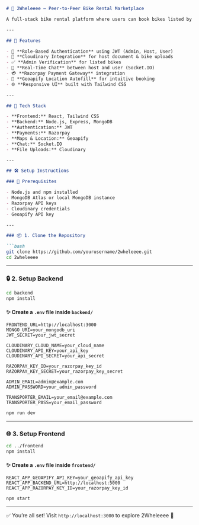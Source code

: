 ````md
# 🛵 2Wheleeee – Peer-to-Peer Bike Rental Marketplace

A full-stack bike rental platform where users can book bikes listed by hosts, complete with secure payments, document verification, and real-time communication.

---

## 🚀 Features

- 🔐 **Role-Based Authentication** using JWT (Admin, Host, User)
- 📸 **Cloudinary Integration** for host document & bike uploads
- ✅ **Admin Verification** for listed bikes
- 💬 **Real-Time Chat** between host and user (Socket.IO)
- 💳 **Razorpay Payment Gateway** integration
- 📍 **Geoapify Location Autofill** for intuitive booking
- 🌐 **Responsive UI** built with Tailwind CSS

---

## 🧱 Tech Stack

- **Frontend:** React, Tailwind CSS
- **Backend:** Node.js, Express, MongoDB
- **Authentication:** JWT
- **Payments:** Razorpay
- **Maps & Location:** Geoapify
- **Chat:** Socket.IO
- **File Uploads:** Cloudinary

---

## 🛠️ Setup Instructions

### 🔧 Prerequisites

- Node.js and npm installed
- MongoDB Atlas or local MongoDB instance
- Razorpay API keys
- Cloudinary credentials
- Geoapify API key

---

### 📦 1. Clone the Repository

```bash
git clone https://github.com/yourusername/2wheleeee.git
cd 2wheleeee
````

---

### 🔒 2. Setup Backend

```bash
cd backend
npm install
```

#### ✨ Create a `.env` file inside `backend/`

```
FRONTEND_URL=http://localhost:3000
MONGO_URI=your_mongodb_uri
JWT_SECRET=your_jwt_secret

CLOUDINARY_CLOUD_NAME=your_cloud_name
CLOUDINARY_API_KEY=your_api_key
CLOUDINARY_API_SECRET=your_api_secret

RAZORPAY_KEY_ID=your_razorpay_key_id
RAZORPAY_KEY_SECRET=your_razorpay_key_secret

ADMIN_EMAIL=admin@example.com
ADMIN_PASSWORD=your_admin_password

TRANSPORTER_EMAIL=your_email@example.com
TRANSPORTER_PASS=your_email_password
```

```bash
npm run dev
```

---

### 🌐 3. Setup Frontend

```bash
cd ../frontend
npm install
```

#### ✨ Create a `.env` file inside `frontend/`

```
REACT_APP_GEOAPIFY_API_KEY=your_geoapify_api_key
REACT_APP_BACKEND_URL=http://localhost:5000
REACT_APP_RAZORPAY_KEY_ID=your_razorpay_key_id
```

```bash
npm start
```

---

✅ You’re all set! Visit `http://localhost:3000` to explore 2Wheleeee 🎉

```
```
